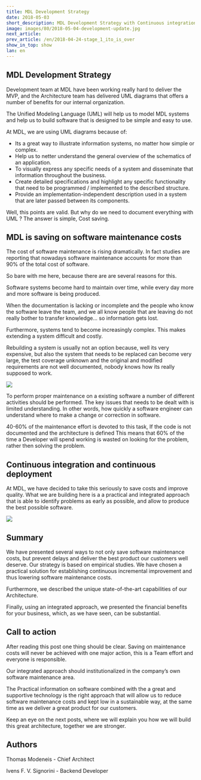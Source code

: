 ```yaml
---
title: MDL Development Strategy
date: 2018-05-03
short_description: MDL Development Strategy with Continuous integration and continuous deployment
image: images/80/2018-05-04-development-update.jpg
next_article:
prev_article: /en/2018-04-24-stage_1_ito_is_over
show_in_top: show
lan: en
---
```


## MDL Development Strategy

Development team at MDL have been working really hard to deliver the MVP, and the Architecture team has delivered
UML diagrams that offers a number of benefits for our internal organization.

The Unified Modeling Language (UML) will help us to model MDL systems and help us to build software
that is designed to be simple and easy to use.

At MDL, we are using UML diagrams because of:

* Its a great way to illustrate information systems, no matter how simple or complex.
* Help us to netter understand the general overview of the schematics of an application.
* To visually express any specific needs of a system and disseminate that information throughout the business.
* Create detailed specifications and highlight any specific functionality that need to be programmed / implemented to the described structure.
* Provide an implementation-independent description used in a system that are later passed between its components.



Well, this points are valid. But why do we need to document everything with UML ?
The answer is simple, Cost saving.


## MDL is saving on software maintenance costs

The cost of software maintenance is rising dramatically.
In fact studies are reporting that nowadays software maintenance accounts for more than 90% of the total cost of software.

So bare with me here, because there are are several reasons for this.

Software systems become hard to maintain over time, while every day more and more software is being produced.

When the documentation is lacking or incomplete and the people who know the software leave the team,
and we all know people that are leaving do not really bother to transfer knowledge... so information gets lost.

Furthermore, systems tend to become increasingly complex. This makes extending a system difficult and costly.

Rebuilding a system is usually not an option because, well its very expensive, but also the system that needs to be replaced can become very large,
the test coverage unknown and the original and modified requirements are not well documented, nobody knows how its really supposed to work.

![](/images/uml/costs_evidence1.png)

To perform proper maintenance on a existing software a number of different activities should be performed.
The key issues that needs to be dealt with is limited understanding. In other words,
how quickly a software engineer can understand where to make a change or correction in software.

40-60% of the maintenance effort is devoted to this task, If the code is not documented and the architecture is defined
This means that 60% of the time a Developer will spend working is wasted on looking for the problem, rather then solving the problem.


## Continuous integration and continuous deployment

At MDL, we have decided to take this seriously to save costs and improve quality.
What we are building here is a a practical and integrated approach that is able to identify problems as early as possible, and allow to produce the best possible software.

![](/images/uml/uml-technology-environment.jpg)



## Summary

We have presented several ways to not only save software maintenance costs, but prevent delays and deliver the best product our customers well deserve.
Our strategy is based on empirical studies. We have chosen a practical solution for establishing continuous incremental improvement
and thus lowering software maintenance costs.

Furthermore, we described the unique state-of-the-art capabilities of our Architecture.

Finally, using an integrated approach, we presented the financial benefits for your business, which, as we have seen, can be
substantial.


## Call to action

After reading this post one thing should be clear.
Saving on maintenance costs will never be achieved with one major action, this is a Team effort and everyone is responsible.

Our integrated approach should institutionalized in the company’s own software maintenance area.

The Practical information on software combined with the a great and supportive technology is the right approach
that will allow us to reduce software maintenance costs and kept low in a sustainable way, at the same time as we deliver a great product for our customers.


Keep an eye on the next posts, where we will explain you how we will build this great architecture, together we are stronger.



## Authors

Thomas Modeneis - Chief Architect

Ivens F. V. Signorini - Backend Developer

